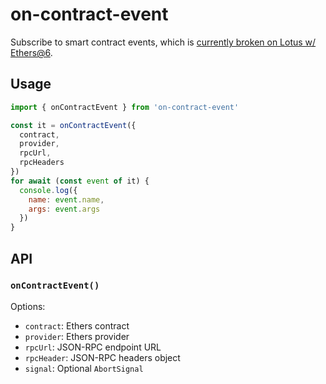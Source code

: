 # on-contract-event
Subscribe to smart contract events, which is [currently broken on Lotus w/ Ethers@6](https://github.com/filecoin-project/lotus/issues/11589).

## Usage

```js
import { onContractEvent } from 'on-contract-event'

const it = onContractEvent({
  contract,
  provider,
  rpcUrl,
  rpcHeaders
})
for await (const event of it) {
  console.log({
    name: event.name,
    args: event.args
  })
}
```

## API

### `onContractEvent()`

Options:

- `contract`: Ethers contract
- `provider`: Ethers provider
- `rpcUrl`: JSON-RPC endpoint URL
- `rpcHeader`: JSON-RPC headers object
- `signal`: Optional `AbortSignal`

